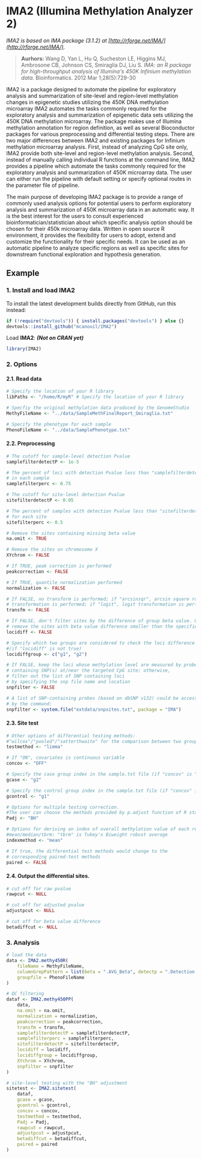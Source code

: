 IMA2 (Illumina Methylation Analyzer 2)
======================================

*IMA2 is based on IMA package (3.1.2) at [http://rforge.net/IMA/](http://rforge.net/IMA/).*

>**Aurhors:**
>Wang D, Yan L, Hu Q, Sucheston LE, Higgins MJ, Ambrosone CB, Johnson CS, Smiraglia DJ, Liu S.
>*IMA: an R package for high-throughput analysis of Illumina's 450K Infinium methylation data.*
>Bioinformatics. 2012 Mar 1;28(5):729-30


IMA2 is a package designed to automate the pipeline for exploratory analysis and summarization of site-level and region-level methylation changes in epigenetic studies utilizing the 450K DNA methylation microarray
IMA2 automates the tasks commonly required for the exploratory analysis and summarization of epigenetic data sets utilizing the 450K DNA methylation microarray. The package makes use of Illumina methylation annotation for region definition, as well as several Bioconductor packages for various preprocessing and differential testing steps. There are two major differences between IMA2 and existing packages for Infinium methylation microarray analysis. First, instead of analyzing CpG site only, IMA2 provide both site-level and region-level methylation analysis. Second, instead of manually calling individual R functions at the command line, IMA2 provides a pipeline which automate the tasks commonly required for the exploratory analysis and summarization of 450K microarray data. The user can either run the pipeline with default setting or specify optional routes in the parameter file of pipeline.

The main purpose of developing IMA2 package is to provide a range of commonly used analysis options for potential users to perform exploratory analysis and summarization of 450K microarray data in an automatic way. It is the best interest for the users to consult experienced bioinformatician/statistician about which specific analysis option should be chosen for their 450k microarray data. Written in open source R environment, it provides the flexibility for users to adopt, extend and customize the functionality for their specific needs. It can be used as an automatic pipeline to analyze specific regions as well as specific sites for downstream functional exploration and hypothesis generation.



## Example
### 1. Install and load IMA2
To install the latest development builds directly from GitHub, run this instead:
```r
if (!require("devtools")) { install.packages("devtools") } else {}
devtools::install_github("mcanouil/IMA2")
```
Load **IMA2**: ***(Not on CRAN yet)***
```r
library(IMA2)
```

### 2. Options
#### 2.1. Read data
```r
# Specify the location of your R library
libPaths <- "/home/R/myR" # Specify the location of your R library

# Specfiy the original methylation data produced by the GenomeStudio
MethyFileName <- "../data/SampleMethFinalReport_Smiraglia.txt"

# Specify the phenotype for each sample
PhenoFileName <- "../data/SamplePhenotype.txt"
```

#### 2.2. Preprocessing
```r
# The cutoff for sample-level detection Pvalue
samplefilterdetectP <- 1e-5

# The percent of loci with detection Pvalue less than "samplefilterdetectP"
# in each sample
samplefilterperc <- 0.75

# The cutoff for site-level detection Pvalue
sitefilterdetectP <- 0.05

# The percent of samples with detection Pvalue less than "sitefilterdetectP"
# for each site
sitefilterperc <- 0.5

# Remove the sites containing missing beta value
na.omit <- TRUE

# Remove the sites on chromosome X
XYchrom <- FALSE

# If TRUE, peak correction is performed
peakcorrection <- FALSE

# If TRUE, quantile normalization performed
normalization <- FALSE

# If FALSE, no transform is performed; if "arcsinsqr", arcsin square root
# transformation is performed; if "logit", logit transformation is performed
transfm <- FALSE

# If FALSE, don't filter sites by the difference of group beta value. Otherwise,
# remove the sites with beta value difference smaller than the specified value
locidiff <- FALSE

# Specify which two groups are considered to check the loci difference
#(if "locidiff" is not true)
locidiffgroup <- c("g1", "g2")

# If FALSE, keep the loci whose methylation level are measured by probes
# containing SNP(s) at/near the targeted CpG site; otherwise,
# filter out the list of SNP containing loci
# by specifying the snp file name and location
snpfilter <- FALSE

# A list of SNP-containing probes (based on dbSNP v132) could be accessed
# by the command:
snpfilter <- system.file("extdata/snpsites.txt", package = "IMA")
```

#### 2.3. Site test
```r
# Other options of differential testing methods:
#"wilcox"/"pooled"/"satterthwaite" for the comparison between two group
testmethod <- "limma"

# If "ON", covariates is continuous variable
concov <- "OFF"

# Specify the case group index in the sample.txt file (if "concov" is "ON")
gcase <- "g2"

# Specify the control group index in the sample.txt file (if "concov" is "ON")
gcontrol <- "g1"

# Options for multiple testing correction.
#The user can choose the methods provided by p.adjust function of R stat package
Padj <- "BH"

# Options for deriving an index of overall methylation value of each region.
#mean/median/tbrm: "tbrm" is Tukey's Biweight robust average
indexmethod <- "mean"

# If true, the differential test methods would change to the
# corresponding paired-test methods
paired <- FALSE
```

#### 2.4. Output the differential sites.
```r
# cut off for raw pvalue
rawpcut <- NULL

# cut off for adjusted pvalue
adjustpcut <- NULL

# cut off for beta value difference
betadiffcut <- NULL
```

### 3. Analysis
```r
# load the data
data <- IMA2.methy450R(
    fileName = MethyFileName,
    columnGrepPattern = list(beta = ".AVG_Beta", detectp = ".Detection.Pval"),
    groupfile = PhenoFileName
)

# QC filtering
dataf <- IMA2.methy450PP(
    data,
    na.omit = na.omit,
    normalization = normalization,
    peakcorrection = peakcorrection,
    transfm = transfm,
    samplefilterdetectP = samplefilterdetectP,
    samplefilterperc = samplefilterperc,
    sitefilterdetectP = sitefilterdetectP,
    locidiff = locidiff,
    locidiffgroup = locidiffgroup,
    XYchrom = XYchrom,
    snpfilter = snpfilter
)

# site-level testing with the "BH" adjustment
sitetest <- IMA2.sitetest(
    dataf,
    gcase = gcase,
    gcontrol = gcontrol,
    concov = concov,
    testmethod = testmethod,
    Padj = Padj,
    rawpcut = rawpcut,
    adjustpcut = adjustpcut,
    betadiffcut = betadiffcut,
    paired = paired
)
```
